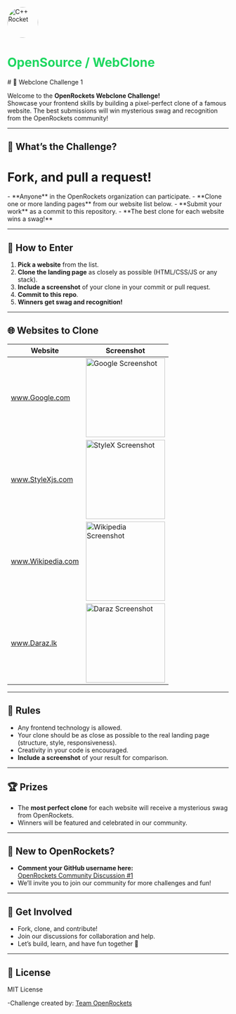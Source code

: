 <p align="left">
<img style = "border-radius:100%;"src="https://i.ibb.co/YB4ZZfRN/210044478.png" width="70" alt="C++ Rocket" />
<h1 style="color:#1ED760; border-radius: 20rem;">OpenSource / WebClone</h1>
</p>
# 🚀 Webclone Challenge 1

Welcome to the **OpenRockets Webclone Challenge!**  
Showcase your frontend skills by building a pixel-perfect clone of a famous website. The best submissions will win mysterious swag and recognition from the OpenRockets community!

---

## 🎯 What’s the Challenge?
<h1>Fork, and pull a request!</h1>
- **Anyone** in the OpenRockets organization can participate.
- **Clone one or more landing pages** from our website list below.
- **Submit your work** as a commit to this repository.
- **The best clone for each website wins a swag!**

---

## 🏁 How to Enter

1. **Pick a website** from the list.
2. **Clone the landing page** as closely as possible (HTML/CSS/JS or any stack).
3. **Include a screenshot** of your clone in your commit or pull request.
4. **Commit to this repo**.
5. **Winners get swag and recognition!**

---

## 🌐 Websites to Clone

| Website         | Screenshot |
|-----------------|------------|
| www.Google.com      | <a href="https://ibb.co/Z6c6LhM8"><img src="https://i.ibb.co/Z6c6LhM8/image.png" alt="Google Screenshot" width="180"></a> |
| www.StyleXjs.com    | <a href="https://ibb.co/pvdd1HVL"><img src="https://i.ibb.co/pvdd1HVL/image.png" alt="StyleX Screenshot" width="180"></a> |
| www.Wikipedia.com   | <a href="https://ibb.co/67kS303z"><img src="https://i.ibb.co/67kS303z/image.png" alt="Wikipedia Screenshot" width="180"></a> |
| www.Daraz.lk    | <a href="https://ibb.co/1YZt6Y41"><img src="https://i.ibb.co/1YZt6Y41/image.png" alt="Daraz Screenshot" width="180"></a> |

---

## 📝 Rules

- Any frontend technology is allowed.
- Your clone should be as close as possible to the real landing page (structure, style, responsiveness).
- Creativity in your code is encouraged.
- **Include a screenshot** of your result for comparison.

---

## 🏆 Prizes

- The **most perfect clone** for each website will receive a mysterious swag from OpenRockets.
- Winners will be featured and celebrated in our community.

---

## 👋 New to OpenRockets?

- **Comment your GitHub username here:**  
  [OpenRockets Community Discussion #1](https://github.com/orgs/OpenRockets/discussions/1)
- We’ll invite you to join our community for more challenges and fun!

---

## 🤝 Get Involved

- Fork, clone, and contribute!
- Join our discussions for collaboration and help.
- Let’s build, learn, and have fun together 🚀

---

## 📄 License

MIT License

-Challenge created by: <a href="https://www.github.com/openrockets">Team OpenRockets</a>
